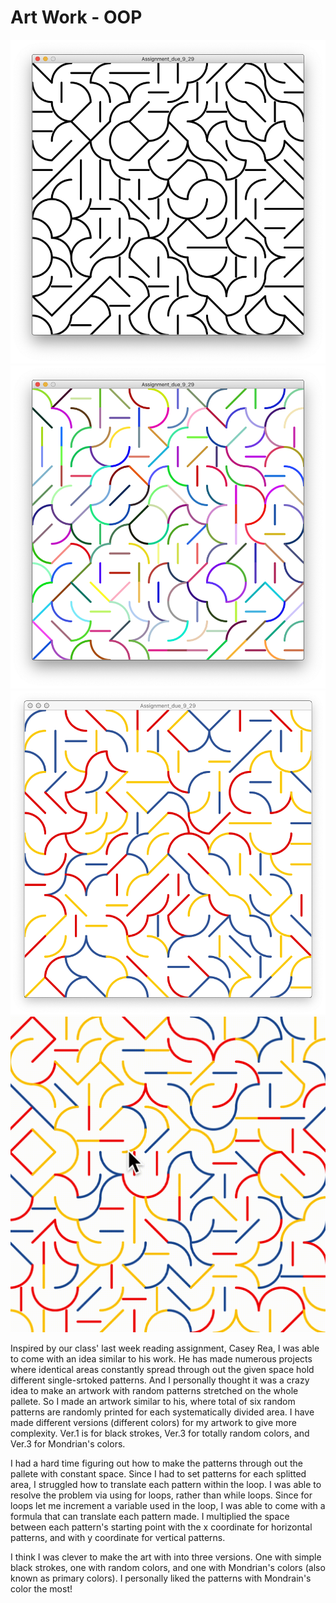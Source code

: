 # Art Work - OOP
![](media/BasicColor.png)
![](media/RandomColor1.png)
![](media/RandomColor2.png)
![](media/RandomColor2.gif)

Inspired by our class' last week reading assignment, Casey Rea, I was able to come with an idea similar to his work.
He has made numerous projects where identical areas constantly spread through out the given space hold different single-srtoked patterns. And I personally thought it was a crazy idea to make an artwork with random patterns stretched on the whole pallete. So I made an artwork similar to his, where total of six random patterns are randomly printed for each systematically divided area. I have made different versions (different colors) for my artwork to give more complexity. Ver.1 is for black strokes, Ver.3 for totally random colors, and Ver.3 for Mondrian's colors.

I had a hard time figuring out how to make the patterns through out the pallete with constant space. Since I had to set patterns for each splitted area, I struggled how to translate each pattern within the loop. I was able to resolve the problem via using for loops, rather than while loops. Since for loops let me increment a variable used in the loop, I was able to come with a formula that can translate each pattern made. I multiplied the space between each pattern's starting point with the x coordinate for horizontal patterns, and with y coordinate for vertical patterns.

I think I was clever to make the art with into three versions. One with simple black strokes, one with random colors, and one with Mondrian's colors (also known as primary colors). I personally liked the patterns with Mondrain's color the most!
